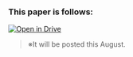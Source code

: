 ### This paper is follows:

[![Open in Drive](https://img.shields.io/badge/Google%20Drive-Open%20in%20Drive-blue.svg)](https://drive.google.com/file/d/1dA9oY_OSxDO6iOb24vmvPBgPUoWOp-oE/view?usp=sharing)

>※It will be posted this August.